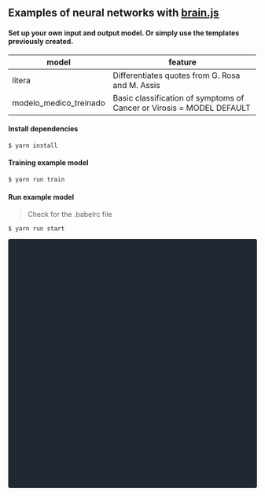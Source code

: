 <h2 class="code-line" data-line-start=0 data-line-end=1 ><a id="Examples_of_neural_networks_with_brainjshttpsgithubcomBrainJSbrainjs_0"></a>Examples of neural networks with <a href="https://github.com/BrainJS/brain.js">brain.js</a></h2>
<h4 class="code-line" data-line-start=1 data-line-end=2 ><a id="Set_up_your_own_input_and_output_model_Or_simply_use_the_templates_previously_created_1"></a>Set up your own input and output model. Or simply use the templates previously created.</h4>
<table class="table table-striped table-bordered">
<thead>
<tr>
<th>model</th>
<th>feature</th>
</tr>
</thead>
<tbody>
<tr>
<td>litera</td>
<td>Differentiates quotes from G. Rosa and M. Assis</td>
</tr>
<tr>
<td>modelo_medico_treinado</td>
<td>Basic classification of symptoms of Cancer or Virosis = MODEL DEFAULT</td>
</tr>
</tbody>
</table>
<h4 class="code-line" data-line-start=7 data-line-end=8 ><a id="Install_dependencies_7"></a>Install dependencies</h4>
<pre><code class="has-line-data" data-line-start="9" data-line-end="11" class="language-bash">$ yarn install
</code></pre>
<h4 class="code-line" data-line-start=11 data-line-end=12 ><a id="Training__example_model_11"></a>Training  example model</h4>
<pre><code class="has-line-data" data-line-start="13" data-line-end="15" class="language-bash">$ yarn run train 
</code></pre>
<h4 class="code-line" data-line-start=15 data-line-end=16 ><a id="Run_example_model_15"></a>Run example model</h4>
<blockquote>
<p class="has-line-data" data-line-start="16" data-line-end="17">Check for the .babelrc file</p>
</blockquote>
<pre><code class="has-line-data" data-line-start="18" data-line-end="20" class="language-bash">$ yarn run start
</code></pre>
<div data-snack-id="@kaiofprates/litera-rna" data-snack-platform="web" data-snack-preview="true" data-snack-theme="dark" style="overflow:hidden;background:#212733;border:1px solid rgba(0,0,0,.08);border-radius:4px;height:505px;width:100%"></div>
<script async src="https://snack.expo.io/embed.js"></script>